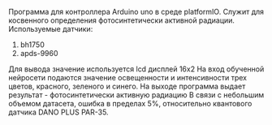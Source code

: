 Программа для контроллера Arduino uno в среде platformIO. Служит для косвенного определения фотосинтетически активной радиации.
Используемые датчики:
1) bh1750
2) apds-9960
   
Для вывода значение используется lcd дисплей 16х2
На вход обученной нейросети подаются значение освещенности и интенсивности трех цветов, красного, зеленого и синего.
На выходе программа выдает результат - фотосинтетически активную радиацию
В связи с небольшим объемом датасета, ошибка в пределах 5%, относительно квантового датчика DANO PLUS PAR-35.
